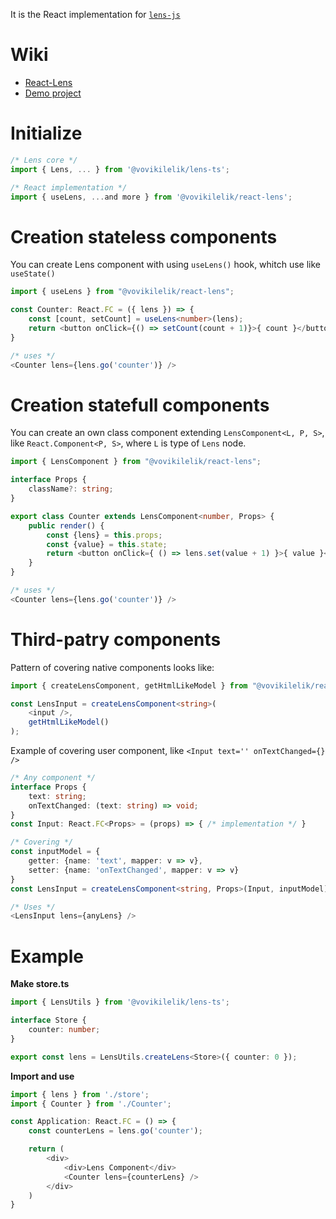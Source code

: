 It is the React implementation for [`lens-js`](https://www.npmjs.com/package/@vovikilelik/lens-js)

# Wiki
* [React-Lens](http://git.vovikilelik.com/Clu/react-lens/wiki/Home-en)
* [Demo project](http://git.vovikilelik.com/Clu/react-lens-cats)

# Initialize
```ts
/* Lens core */
import { Lens, ... } from '@vovikilelik/lens-ts';

/* React implementation */
import { useLens, ...and more } from '@vovikilelik/react-lens';
```

# Creation stateless components
You can create Lens component with using `useLens()` hook, whitch use like `useState()`

```ts
import { useLens } from "@vovikilelik/react-lens";

const Counter: React.FC = ({ lens }) => {
    const [count, setCount] = useLens<number>(lens);
    return <button onClick={() => setCount(count + 1)}>{ count }</button>
}

/* uses */
<Counter lens={lens.go('counter')} />
```
# Creation statefull components
You can create an own class component extending `LensComponent<L, P, S>`, like `React.Component<P, S>`, where `L` is type of `Lens` node.
```ts
import { LensComponent } from "@vovikilelik/react-lens";

interface Props {
    className?: string;
}

export class Counter extends LensComponent<number, Props> {
    public render() {
        const {lens} = this.props;
        const {value} = this.state;
        return <button onClick={ () => lens.set(value + 1) }>{ value }</button>
    }
}

/* uses */
<Counter lens={lens.go('counter')} />
```

# Third-patry components
Pattern of covering native components looks like:
```ts
import { createLensComponent, getHtmlLikeModel } from "@vovikilelik/react-lens";

const LensInput = createLensComponent<string>(
    <input />,
    getHtmlLikeModel()
);
```
Example of covering user component, like `<Input text='' onTextChanged={} />`
```ts
/* Any component */
interface Props {
    text: string;
    onTextChanged: (text: string) => void;
}
const Input: React.FC<Props> = (props) => { /* implementation */ }

/* Covering */
const inputModel = {
    getter: {name: 'text', mapper: v => v},
    setter: {name: 'onTextChanged', mapper: v => v}
}
const LensInput = createLensComponent<string, Props>(Input, inputModel);

/* Uses */
<LensInput lens={anyLens} />
```
# Example

**Make store.ts**
```ts
import { LensUtils } from '@vovikilelik/lens-ts';

interface Store {
	counter: number;
}

export const lens = LensUtils.createLens<Store>({ counter: 0 });
```

**Import and use**
```ts
import { lens } from './store';
import { Counter } from './Counter';

const Application: React.FC = () => {
    const counterLens = lens.go('counter');

    return (
        <div>
            <div>Lens Component</div>
            <Counter lens={counterLens} />
        </div>
    )
}
```
